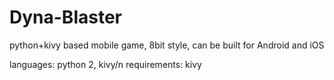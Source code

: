 # Dyna-Blaster
python+kivy based mobile game, 8bit style, can be built for Android and iOS

languages: python 2, kivy/n
requirements: kivy
